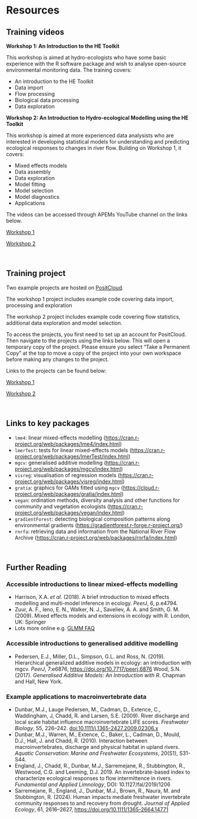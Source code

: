 Resources
================

## Training videos

**Workshop 1: An Introduction to the HE Toolkit**

This workshop is aimed at hydro-ecologists who have some basic
experience with the R software package and wish to analyse open-source
environmental monitoring data. The training covers:

- An introduction to the HE Toolkit
- Data import
- Flow processing
- Biological data processing
- Data exploration

**Workshop 2: An Introduction to Hydro-ecological Modelling using the HE
Toolkit**

This workshop is aimed at more experienced data analysists who are
interested in developing statistical models for understanding and
predicting ecological responses to changes in river flow. Building on
Workshop 1, it covers:

- Mixed effects models
- Data assembly
- Data exploration
- Model fitting
- Model selection
- Model diagnostics
- Applications

The videos can be accessed through APEMs YouTube channel on the links
below.

[Workshop
1](https://www.youtube.com/playlist?list=PLyZ0s0I9obPiWJ6u748Npe_pokL4SQpZu)

[Workshop
2](https://www.youtube.com/playlist?list=PLyZ0s0I9obPj3bUDp9a8S1d0LF6ZiQYTT)

</br>

## Training project

Two example projects are hosted on [PositCloud](https://posit.cloud/).

The workshop 1 project includes example code covering data import,
processing and exploration

The workshop 2 project includes example code covering flow statistics,
additional data exploration and model selection.

To access the projects, you first need to set up an account for
PositCloud. Then navigate to the projects using the links below. This
will open a temporary copy of the project. Please ensure you select
“Take a Permanent Copy” at the top to move a copy of the project into
your own workspace before making any changes to the project.

Links to the projects can be found below:

[Workshop
1](https://eur03.safelinks.protection.outlook.com/?url=https%3A%2F%2Fposit.cloud%2Fcontent%2F5663223&data=05%7C01%7Ci.gordon%40apemltd.co.uk%7C59f2aeb5fcec4eac7b1708db34537298%7Cf802729b1f8447b4881f4980f9545543%7C0%7C0%7C638161305235041721%7CUnknown%7CTWFpbGZsb3d8eyJWIjoiMC4wLjAwMDAiLCJQIjoiV2luMzIiLCJBTiI6Ik1haWwiLCJXVCI6Mn0%3D%7C3000%7C%7C%7C&sdata=SBy2SyUV%2B%2F%2FIWrcdAe857KHXQNHueHMMS7sPepPEw78%3D&reserved=0)

[Workshop
2](https://eur03.safelinks.protection.outlook.com/?url=https%3A%2F%2Fposit.cloud%2Fcontent%2F5663226&data=05%7C01%7Ci.gordon%40apemltd.co.uk%7Cbf9cff5872b44182301b08db34540802%7Cf802729b1f8447b4881f4980f9545543%7C0%7C0%7C638161307737880503%7CUnknown%7CTWFpbGZsb3d8eyJWIjoiMC4wLjAwMDAiLCJQIjoiV2luMzIiLCJBTiI6Ik1haWwiLCJXVCI6Mn0%3D%7C3000%7C%7C%7C&sdata=eOV2dydEe7SwE5nnuFLBLW%2BarkN0e6zr4JPoOnoyEnI%3D&reserved=0)

</br>

## Links to key packages

- `lme4`: linear mixed-effects modelling
  (<https://cran.r-project.org/web/packages/lme4/index.html>)
- `lmerTest`: tests for linear mixed-effects models
  (<https://cran.r-project.org/web/packages/lmerTest/index.html>)
- `mgcv`: generalised additive modelling
  (<https://cran.r-project.org/web/packages/mgcv/index.html>)
- `visreg`: visualisation of regression models
  (<https://cran.r-project.org/web/packages/visreg/index.html>)
- `gratia`: graphics for GAMs fitted using `mgcv`
  (<https://cloud.r-project.org/web/packages/gratia/index.html>)
- `vegan`: ordination methods, diversity analysis and other functions
  for community and vegetation ecologists
  (<https://cran.r-project.org/web/packages/vegan/index.html>)
- `gradientForest`: detecting biological composition patterns along
  environmental gradients
  (<https://gradientforest.r-forge.r-project.org/>)
- `rnrfa`: retrieving data and information from the National River Flow
  Archive (<https://cran.r-project.org/web/packages/rnrfa/index.html>)

</br>

## Further Reading

### Accessible introductions to linear mixed-effects modelling

- Harrison, X.A. *et al.* (2018). A brief introduction to mixed effects
  modelling and multi-model inference in ecology. *PeerJ*, 6, p.e4794.
- Zuur, A. F., Ieno, E. N., Walker, N. J., Saveliev, A. A. and
  Smith, G. M. (2009). Mixed effects models and extensions in ecology
  with R. London, UK: Springer
- Lots more online e.g. [GLMM
  FAQ](http://bbolker.github.io/mixedmodels-misc/glmmFAQ.html)

### Accessible introductions to generalised additive modelling

- Pedersen, E.J., Miller, D.L., Simpson, G.L. and Ross, N. (2019).
  Hierarchical generalized additive models in ecology: an introduction
  with mgcv. *PeerJ*, 7:e6876, <https://doi.org/10.7717/peerj.6876>
  Wood, S.N. (2017). *Generalised Additive Models: An Introduction with
  R*. Chapman and Hall, New York.

### Example applications to macroinvertebrate data

- Dunbar, M.J., Lauge Pedersen, M., Cadman, D., Extence, C., Waddingham,
  J, Chadd, R. and Larsen, S.E. (2009). River discharge and local scale
  habitat influence macroinvertebrate LIFE scores. *Freshwater Biology*,
  55, 226–242. <doi:10.1111/j.1365-2427.2009.02306.x>
- Dunbar, M.J., Warren, M., Extence, C., Baker, L., Cadman, D., Mould,
  D.J., Hall, J. and Chadd, R. (2010). Interaction between
  macroinvertebrates, discharge and physical habitat in upland rivers.
  *Aquatic Conservation: Marine and Freshwater Ecosystems*, 20(S1),
  S31-S44.
- England, J., Chadd, R., Dunbar, M.J., Sarremejane, R., Stubbington,
  R., Westwood, C.G. and Leeming, D.J. 2019. An invertebrate-based index
  to characterize ecological responses to flow intermittence in rivers.
  *Fundamental and Applied Limnology*, DOI: 10.1127/fal/2019/1206
- Sarremejane, R., England, J., Dunbar, M.J., Brown, R., Naura, M. and
  Stubbington, R. (2024). Human impacts mediate freshwater invertebrate
  community responses to and recovery from drought. *Journal of Applied
  Ecology*, 61, 2616–2627, <https://doi.org/10.1111/1365-2664.14771>
